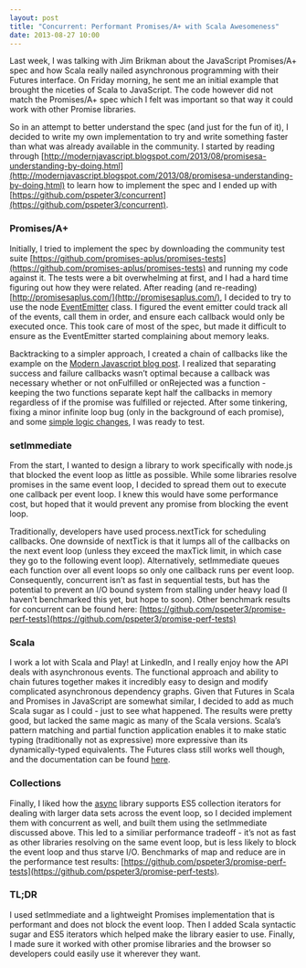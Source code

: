 ```yaml
---
layout: post
title: "Concurrent: Performant Promises/A+ with Scala Awesomeness"
date: 2013-08-27 10:00
---
```


Last week, I was talking with Jim Brikman about the JavaScript Promises/A+ spec
and how Scala really nailed asynchronous programming with their Futures interface. On Friday morning, he sent me an initial example that brought the niceties of Scala to JavaScript. The code however did not match the Promises/A+ spec which I felt was important so that way it could work with other Promise libraries.


So in an attempt to better understand the spec (and just for the fun of it), I decided to write my own implementation to try and write something faster than what was already available in the community. I started by reading through [http://modernjavascript.blogspot.com/2013/08/promisesa-understanding-by-doing.html](http://modernjavascript.blogspot.com/2013/08/promisesa-understanding-by-doing.html) to learn how to implement the spec and I ended up with [https://github.com/pspeter3/concurrent](https://github.com/pspeter3/concurrent).

### Promises/A+

Initially, I tried to implement the spec by downloading the community test suite [https://github.com/promises-aplus/promises-tests](https://github.com/promises-aplus/promises-tests) and running my code against it. The tests were a bit overwhelming at first, and I had a hard time figuring out how they were related. After reading (and re-reading) [http://promisesaplus.com/](http://promisesaplus.com/), I decided to try to use the node [EventEmitter](http://nodejs.org/api/events.html#events_class_events_eventemitter) class. I figured the event emitter could track all of the events, call them in order, and ensure each callback would only be executed once. This took care of most of the spec, but made it difficult to ensure as the EventEmitter started complaining about memory leaks.

Backtracking to a simpler approach, I created a chain of callbacks like the example on the [Modern Javascript blog post](http://modernjavascript.blogspot.com/2013/08/promisesa-understanding-by-doing.html). I realized that separating success and failure callbacks wasn’t optimal because a callback was necessary whether or not onFulfilled or onRejected was a function - keeping the two functions separate kept half the callbacks in memory regardless of if the promise was fulfilled or rejected. After some tinkering, fixing a minor infinite loop bug (only in the background of each promise), and some [simple logic changes](https://github.com/pspeter3/concurrent/commit/4896bd367132dbaf077e603dd99e3f55fe11aaa6), I was ready to test.

### setImmediate

From the start, I wanted to design a library to work specifically with node.js that blocked the event loop as little as possible. While some libraries resolve promises in the same event loop, I decided to spread them out to execute one callback per event loop. I knew this would have some performance cost, but hoped that it would prevent any promise from blocking the event loop.

Traditionally, developers have used process.nextTick for scheduling callbacks. One downside of nextTick is that it lumps all of the callbacks on the next event loop (unless they exceed the maxTick limit, in which case they go to the following event loop). Alternatively, setImmediate queues each function over all event loops so only one callback runs per event loop. Consequently, concurrent isn’t as fast in sequential tests, but has the potential to prevent an I/O bound system from stalling under heavy load (I haven’t benchmarked this yet, but hope to soon). Other benchmark results for concurrent can be found here: [https://github.com/pspeter3/promise-perf-tests](https://github.com/pspeter3/promise-perf-tests)

### Scala

I work a lot with Scala and Play! at LinkedIn, and I really enjoy how the API deals with asynchronous events. The functional approach and ability to chain futures together makes it incredibly easy to design and modify complicated asynchronous dependency graphs. Given that Futures in Scala and Promises in JavaScript are somewhat similar, I decided to add as much Scala sugar as I could - just to see what happened. The results were pretty good, but lacked the same magic as many of the Scala versions. Scala’s pattern matching and partial function application enables it to make static typing (traditionally not as expressive) more expressive than its dynamically-typed equivalents. The Futures class still works well though, and the documentation can be found [here](http://pspeter3.com/concurrent/future.js.html).

### Collections

Finally, I liked how the [async](https://github.com/caolan/async) library supports ES5 collection iterators for dealing with larger data sets across the event loop, so I decided implement them with concurrent as well, and built them using the setImmediate discussed above. This led to a similiar performance tradeoff - it’s not as fast as other libraries resolving on the same event loop, but is less likely to block the event loop and thus starve I/O. Benchmarks of map and reduce are in the performance test results: [https://github.com/pspeter3/promise-perf-tests](https://github.com/pspeter3/promise-perf-tests).

### TL;DR

I used setImmediate and a lightweight Promises implementation that is performant and does not block the event loop. Then I added Scala syntactic sugar and ES5 iterators which helped make the library easier to use. Finally, I made sure it worked with other promise libraries and the browser so developers could easily use it wherever they want.